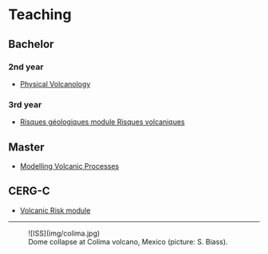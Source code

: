 # Teaching

## Bachelor

### 2nd year

- [Physical Volcanology](Bachelor/2ndYear/PhysicalVolcanology/index.md)

### 3rd year

- [Risques géologiques module Risques volcaniques](Bachelor/3rdYear/RisquesGeologiques/index.md)

## Master

- [Modelling Volcanic Processes](Master/Modelling-volcanic-processes/index.md)

## CERG-C

- [Volcanic Risk module](CERG/index.md)

--- 

<figure markdown>
  ![ISS](img/colima.jpg)
  <figcaption>Dome collapse at Colima volcano, Mexico (picture: S. Biass).</figcaption>
</figure>